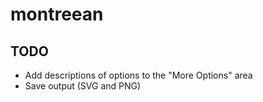 # montreean

## TODO
* Add descriptions of options to the "More Options" area
* Save output (SVG and PNG)
